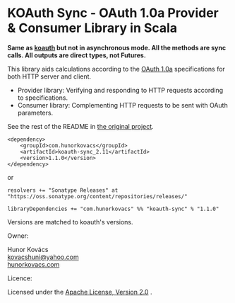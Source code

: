 # KOAuth Sync - OAuth 1.0a Provider & Consumer Library in Scala

**Same as [koauth](https://github.com/kovacshuni/koauth) but not in asynchronous mode.
All the methods are sync calls. All outputs are direct types, not Futures.**

This library aids calculations according to the [OAuth 1.0a](http://oauth.net/core/1.0a/)
specifications for both HTTP server and client.

* Provider library: Verifying and responding to HTTP requests according to specifications.
* Consumer library: Complementing HTTP requests to be sent with OAuth parameters.

See the rest of the README in [the original project](https://github.com/kovacshuni/koauth).

```
<dependency>
    <groupId>com.hunorkovacs</groupId>
    <artifactId>koauth-sync_2.11</artifactId>
    <version>1.1.0</version>
</dependency>
```

or

```
resolvers += "Sonatype Releases" at "https://oss.sonatype.org/content/repositories/releases/"

libraryDependencies += "com.hunorkovacs" %% "koauth-sync" % "1.1.0"
```

Versions are matched to koauth's versions.

Owner:

Hunor Kovács  
kovacshuni@yahoo.com  
[hunorkovacs.com](http://www.hunorkovacs.com)

Licence:

Licensed under the [Apache License, Version 2.0](http://www.apache.org/licenses/LICENSE-2.0) .
